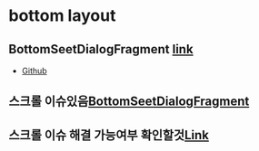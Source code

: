 # bottom layout

## BottomSeetDialogFragment [link](https://stackoverflow.com/questions/36030879/bottomsheetdialogfragment-how-to-set-expanded-height-or-min-top-offset)

* [Github](https://github.com/dandar3/android-support-design/blob/master/res/layout/design_bottom_sheet_dialog.xml)

## 스크롤 이슈있음[BottomSeetDialogFragment](https://blog.mindorks.com/android-bottomsheet-in-kotlin)

## 스크롤 이슈 해결 가능여부 확인할것[Link](https://medium.com/@nishantpardamwar/using-webview-with-bottomsheetdialog-f38e45cc95a5)